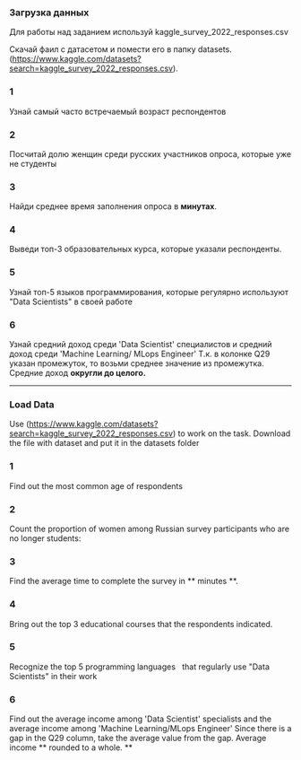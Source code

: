 ### Загрузка данных

Для работы над заданием используй  kaggle_survey_2022_responses.csv

Скачай фаил с датасетом и помести его в папку datasets.
(https://www.kaggle.com/datasets?search=kaggle_survey_2022_responses.csv).

### 1
Узнай самый часто встречаемый возраст респондентов

### 2
Посчитай долю женщин среди русских участников опроса, которые уже не студенты

### 3
Найди среднее время заполнения опроса в **минутах**.

### 4
Выведи топ-3 образовательных курса, которые указали респонденты.

### 5
Узнай топ-5 языков программирования, которые регулярно используют "Data Scientists" в своей работе

### 6
Узнай средний доход среди 'Data Scientist' специалистов и средний доход среди 'Machine Learning/ MLops Engineer' 
Т.к. в колонке Q29 указан промежуток, то возьми среднее значение из промежутка. 
Средние доход **округли до целого.**

_______________________________________________________________________________________________________

### Load Data

Use (https://www.kaggle.com/datasets?search=kaggle_survey_2022_responses.csv) to work on the task.
Download the file with dataset and put it in the datasets folder

### 1
Find out the most common age of respondents


### 2
Count the proportion of women among Russian survey participants who are no longer students:


### 3
Find the average time to complete the survey in ** minutes **.

### 4
Bring out the top 3 educational courses that the respondents indicated.

### 5
Recognize the top 5 programming languages ​ ​ that regularly use "Data Scientists" in their work

### 6
Find out the average income among 'Data Scientist' specialists and the average income among 'Machine Learning/MLops Engineer'
Since there is a gap in the Q29 column, take the average value from the gap.
Average income ** rounded to a whole. **